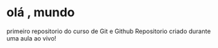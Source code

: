 # olá , mundo
 primeiro repositorio do curso de Git e Github
 Repositorio criado durante uma aula ao vivo!
